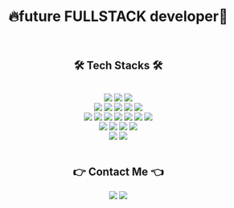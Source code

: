 <div align="center">
  <h1>🔥future FULLSTACK developer🌱</h1>
</div>

<br />
<div align="center">
  <h2>🛠 Tech Stacks 🛠</h2>
</div>
<br/>
<div align="center">
  <a href="#" style="cursor:default"><img style="cursor:default" src="https://img.shields.io/badge/Python-3776AB?style=flat&logo=Python&logoColor=ffffff"/></a>
  <a href="#" style="cursor:default"><img style="cursor:default" src="https://img.shields.io/badge/JavaScript-F7DF1E?style=flat&logo=JavaScript&logoColor=000000"/></a>
  <a href="#" style="cursor:default"><img style="cursor:default" src="https://img.shields.io/badge/Java-007396?style=flat&logo=Java&logoColor=ffffff"/></a>
<br/>
  <a href="#" style="cursor:default"><img style="cursor:default" src="https://img.shields.io/badge/Django-092E20?style=flat&logo=Django&logoColor=ffffff"/></a>
  <a href="#" style="cursor:default"><img style="cursor:default" src="https://img.shields.io/badge/NodeJS-339933?style=flat&logo=Node.js&logoColor=ffffff"/></a>
  <a href="#" style="cursor:default"><img style="cursor:default" src="https://img.shields.io/badge/express-000000?style=flat&logo=Express&logoColor=ffffff"/></a>
  <a href="#" style="cursor:default"><img style="cursor:default" src="https://img.shields.io/badge/Spring-6DB33F?style=flat&logo=Spring&logoColor=ffffff"/></a>
  <a href="#" style="cursor:default"><img style="cursor:default" src="https://img.shields.io/badge/Spring Boot-6DB33F?style=flat&logo=SpringBoot&logoColor=ffffff"/></a>
<br/>
  <a href="#" style="cursor:default"><img style="cursor:default" src="https://img.shields.io/badge/HTML-E34F26?style=flat&logo=HTML5&logoColor=ffffff"/></a>
  <a href="#" style="cursor:default"><img style="cursor:default" src="https://img.shields.io/badge/CSS-1572B6?style=flat&logo=CSS3&logoColor=ffffff"/></a>
  <a href="#" style="cursor:default"><img style="cursor:default" src="https://img.shields.io/badge/Pug-A86454?style=flat&logo=Pug&logoColor=000000"/></a>
  <a href="#" style="cursor:default"><img style="cursor:default" src="https://img.shields.io/badge/TailwindCSS-06B6D4?style=flat&logo=TailwindCSS&logoColor=ffffff"/></a>
  <a href="#" style="cursor:default"><img style="cursor:default" src="https://img.shields.io/badge/Sass-CC6699?style=flat&logo=Sass&logoColor=ffffff"/></a>
  <a href="#" style="cursor:default"><img style="cursor:default" src="https://img.shields.io/badge/gulp-CF4647?style=flat&logo=gulp&logoColor=ffffff"/></a>
  <a href="#" style="cursor:default"><img style="cursor:default" src="https://img.shields.io/badge/Webpack-8DD6F9?style=flat&logo=Webpack&logoColor=ffffff"/></a>
<br/>
  <a href="#" style="cursor:default"><img style="cursor:default" src="https://img.shields.io/badge/TypeScript-3178C6?style=flat&logo=TypeScript&logoColor=ffffff"/></a>
  <a href="#" style="cursor:default"><img style="cursor:default" src="https://img.shields.io/badge/React-61DAFB?style=flat&logo=React&logoColor=000000"/></a>
  <a href="#" style="cursor:default"><img style="cursor:default" src="https://img.shields.io/badge/React Router-CA4245?style=flat&logo=ReactRouter&logoColor=ffffff"/></a>
  <a href="#" style="cursor:default"><img style="cursor:default" src="https://img.shields.io/badge/styledcomponents-DB7093?style=flat&logo=styledcomponents&logoColor=ffffff"/></a>
<br/>
  <a href="#" style="cursor:default"><img style="cursor:default" src="https://img.shields.io/badge/PostgreSQL-4169E1?style=flat&logo=PostgreSQL&logoColor=ffffff"/></a>
  <a href="#" style="cursor:default"><img style="cursor:default" src="https://img.shields.io/badge/MongoDB-47A248?style=flat&logo=MongoDB&logoColor=ffffff"/></a>
</div>
<br/>
<div align="center">
  <h2>👉 Contact Me 👈</h2>
</div>
<div align="center">
  <a href="mailto:devcodeer@gmail.com" style="cursor:pointer"><img src="https://img.shields.io/badge/Gmail-EA4335?style=flat&logo=Gmail&logoColor=ffffff"/></a>
  <a target="_blank" href="https://codeer-kr.github.io/" style="cursor:pointer" ><img target="_blank" src="https://img.shields.io/badge/GitBlog-181717?style=flat&logo=GitHub&logoColor=ffffff"/></a>
</div>
